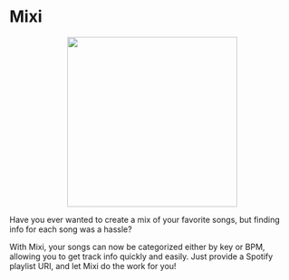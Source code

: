 # Mixi

<p align="center">
    <img src="https://imgur.com/1SXLDJx.jpg" width="300">
</p>

Have you ever wanted to create a mix of your favorite songs, but finding info for each song was a hassle? 

With Mixi, your songs can now be categorized either by key or BPM, allowing you to get track info quickly and easily. Just provide a Spotify playlist URI, and let Mixi do the work for you!
